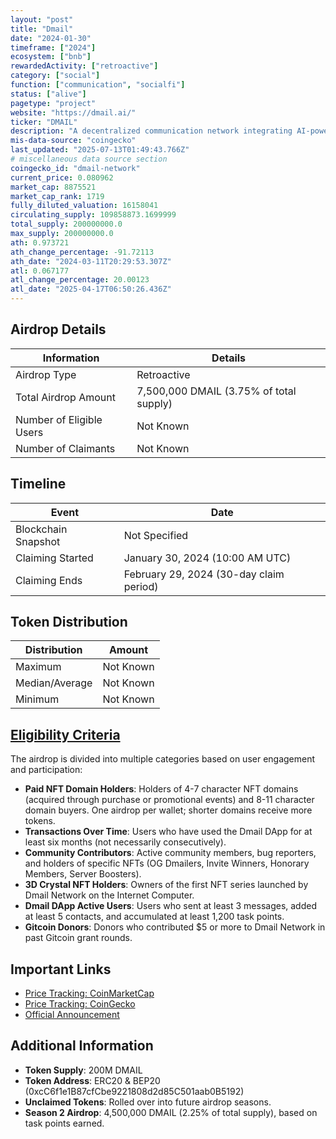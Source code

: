 ```yaml
---
layout: "post"
title: "Dmail"
date: "2024-01-30"
timeframe: ["2024"]
ecosystem: ["bnb"]
rewardedActivity: ["retroactive"]
category: ["social"]
function: ["communication", "socialfi"]
status: ["alive"]
pagetype: "project"
website: "https://dmail.ai/"
ticker: "DMAIL"
description: "A decentralized communication network integrating AI-powered infrastructure for secure messaging, notifications, and marketing solutions across multiple chains and dApps."
mis-data-source: "coingecko"
last_updated: "2025-07-13T01:49:43.766Z"
# miscellaneous data source section
coingecko_id: "dmail-network"
current_price: 0.080962
market_cap: 8875521
market_cap_rank: 1719
fully_diluted_valuation: 16158041
circulating_supply: 109858873.1699999
total_supply: 200000000.0
max_supply: 200000000.0
ath: 0.973721
ath_change_percentage: -91.72113
ath_date: "2024-03-11T20:29:53.307Z"
atl: 0.067177
atl_change_percentage: 20.00123
atl_date: "2025-04-17T06:50:26.436Z"
---
```


## Airdrop Details

| Information              | Details                                 |
| ------------------------ | --------------------------------------- |
| Airdrop Type             | Retroactive                             |
| Total Airdrop Amount     | 7,500,000 DMAIL (3.75% of total supply) |
| Number of Eligible Users | Not Known                               |
| Number of Claimants      | Not Known                               |

## Timeline

| Event               | Date                                    |
| ------------------- | --------------------------------------- |
| Blockchain Snapshot | Not Specified                           |
| Claiming Started    | January 30, 2024 (10:00 AM UTC)         |
| Claiming Ends       | February 29, 2024 (30-day claim period) |

## Token Distribution

| Distribution   | Amount    |
| -------------- | --------- |
| Maximum        | Not Known |
| Median/Average | Not Known |
| Minimum        | Not Known |

## [Eligibility Criteria](https://blog.dmail.ai/dmail-season1-airdrop-eligibility-and-distribution-details/)

The airdrop is divided into multiple categories based on user engagement and participation:

- **Paid NFT Domain Holders**: Holders of 4-7 character NFT domains (acquired through purchase or promotional events) and 8-11 character domain buyers. One airdrop per wallet; shorter domains receive more tokens.
- **Transactions Over Time**: Users who have used the Dmail DApp for at least six months (not necessarily consecutively).
- **Community Contributors**: Active community members, bug reporters, and holders of specific NFTs (OG Dmailers, Invite Winners, Honorary Members, Server Boosters).
- **3D Crystal NFT Holders**: Owners of the first NFT series launched by Dmail Network on the Internet Computer.
- **Dmail DApp Active Users**: Users who sent at least 3 messages, added at least 5 contacts, and accumulated at least 1,200 task points.
- **Gitcoin Donors**: Donors who contributed $5 or more to Dmail Network in past Gitcoin grant rounds.

## Important Links

- [Price Tracking: CoinMarketCap](https://coinmarketcap.com/currencies/dmail-network/)
- [Price Tracking: CoinGecko](https://www.coingecko.com/en/coins/dmail-network)
- [Official Announcement](https://blog.dmail.ai/dmail-season1-airdrop-eligibility-and-distribution-details/)

## Additional Information

- **Token Supply**: 200M DMAIL
- **Token Address**: ERC20 & BEP20 (0xcC6f1e1B87cfCbe9221808d2d85C501aab0B5192)
- **Unclaimed Tokens**: Rolled over into future airdrop seasons.
- **Season 2 Airdrop**: 4,500,000 DMAIL (2.25% of total supply), based on task points earned.